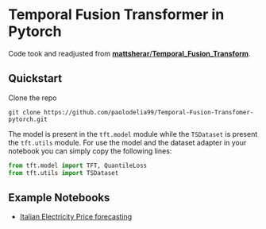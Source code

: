 # Temporal Fusion Transformer in Pytorch

Code took and readjusted from [**mattsherar**/**Temporal_Fusion_Transform**](https://github.com/mattsherar/Temporal_Fusion_Transform).

## Quickstart

Clone the repo

    git clone https://github.com/paolodelia99/Temporal-Fusion-Transfomer-pytorch.git

The model is present in the `tft.model` module while the `TSDataset` is present the `tft.utils` module.
For use the model and the dataset adapter in your notebook you can simply copy the following lines:

```python
from tft.model import TFT, QuantileLoss
from tft.utils import TSDataset
```


## Example Notebooks

- [Italian Electricity Price forecasting](notebooks/electricity-prices-forecasting.ipynb)
